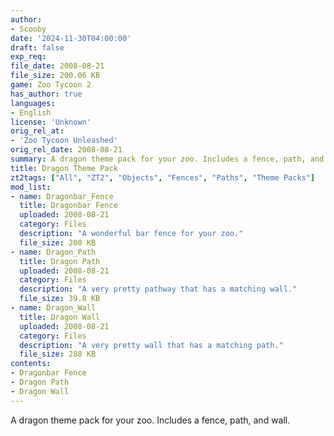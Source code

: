 ```yaml
---
author:
- Scooby
date: '2024-11-30T04:00:00'
draft: false
exp_req:
file_date: 2008-08-21
file_size: 200.06 KB
game: Zoo Tycoon 2
has_author: true
languages:
- English
license: 'Unknown'
orig_rel_at:
- 'Zoo Tycoon Unleashed'
orig_rel_date: 2008-08-21
summary: A dragon theme pack for your zoo. Includes a fence, path, and wall.
title: Dragon Theme Pack
zt2tags: ["All", "ZT2", "Objects", "Fences", "Paths", "Theme Packs"]
mod_list:
- name: Dragonbar_Fence
  title: Dragonbar Fence
  uploaded: 2008-08-21
  category: Files
  description: "A wonderful bar fence for your zoo."
  file_size: 200 KB
- name: Dragon_Path
  title: Dragon Path
  uploaded: 2008-08-21
  category: Files
  description: "A very pretty pathway that has a matching wall."
  file_size: 39.8 KB
- name: Dragon_Wall
  title: Dragon Wall
  uploaded: 2008-08-21
  category: Files
  description: "A very pretty wall that has a matching path."
  file_size: 288 KB
contents:
- Dragonbar Fence
- Dragon Path
- Dragon Wall
---
```

A dragon theme pack for your zoo. Includes a fence, path, and wall.
